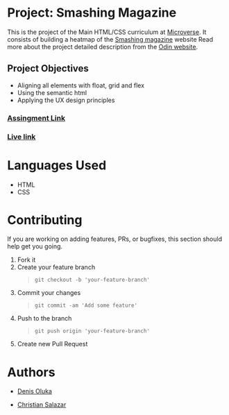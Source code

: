 # Project: Smashing Magazine

This is the project of the Main HTML/CSS curriculum at [Microverse](https://www.microverse.org/). It consists of building a heatmap of the [Smashing magazine](https://www.smashingmagazine.com/) website
Read more about the project detailed description from the [Odin website](https://www.theodinproject.com/courses/html5-and-css3/lessons/design-teardown).

## Project Objectives

- Aligning all elements with float, grid and flex
- Using the semantic html
- Applying the UX design principles

### [Assingment Link](https://www.theodinproject.com/courses/html5-and-css3/lessons/design-teardown)

### [Live link](https://rawcdn.githack.com/OlukaDenis/Smashing-Magazine/8d13c975d235a767331fb38b6545b2a1ba1954a0/index.html)

# Languages Used

- HTML
- CSS

# Contributing

If you are working on adding features, PRs, or bugfixes, this section should help get you going.

1. Fork it
2. Create your feature branch
   > `git checkout -b 'your-feature-branch'`
3. Commit your changes
   > `git commit -am 'Add some feature'`
4. Push to the branch
   > `git push origin 'your-feature-branch'`
5. Create new Pull Request

# Authors

- [Denis Oluka](https://github.com/OlukaDenis)

- [Christian Salazar](https://github.com/Grifo89)
